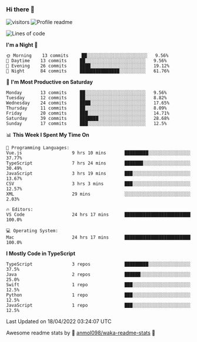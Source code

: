 ### Hi there 👋  
![visitors](https://visitor-badge.laobi.icu/badge?page_id=leverglowh) ![Profile readme](https://github.com/leverglowh/leverglowh/workflows/Profile%20readme/badge.svg?branch=master)

<!--START_SECTION:waka-->
![Lines of code](https://img.shields.io/badge/From%20Hello%20World%20I%27ve%20Written-18%20Thousand%20lines%20of%20code-blue)

**I'm a Night 🦉** 

```text
🌞 Morning    13 commits     ██░░░░░░░░░░░░░░░░░░░░░░░   9.56% 
🌆 Daytime    13 commits     ██░░░░░░░░░░░░░░░░░░░░░░░   9.56% 
🌃 Evening    26 commits     ████░░░░░░░░░░░░░░░░░░░░░   19.12% 
🌙 Night      84 commits     ███████████████░░░░░░░░░░   61.76%

```
📅 **I'm Most Productive on Saturday** 

```text
Monday       13 commits     ██░░░░░░░░░░░░░░░░░░░░░░░   9.56% 
Tuesday      12 commits     ██░░░░░░░░░░░░░░░░░░░░░░░   8.82% 
Wednesday    24 commits     ████░░░░░░░░░░░░░░░░░░░░░   17.65% 
Thursday     11 commits     ██░░░░░░░░░░░░░░░░░░░░░░░   8.09% 
Friday       20 commits     ███░░░░░░░░░░░░░░░░░░░░░░   14.71% 
Saturday     39 commits     ███████░░░░░░░░░░░░░░░░░░   28.68% 
Sunday       17 commits     ███░░░░░░░░░░░░░░░░░░░░░░   12.5%

```


📊 **This Week I Spent My Time On** 

```text
💬 Programming Languages: 
Vue.js                   9 hrs 10 mins       █████████░░░░░░░░░░░░░░░░   37.77% 
TypeScript               7 hrs 24 mins       ███████░░░░░░░░░░░░░░░░░░   30.49% 
JavaScript               3 hrs 19 mins       ███░░░░░░░░░░░░░░░░░░░░░░   13.67% 
CSV                      3 hrs 3 mins        ███░░░░░░░░░░░░░░░░░░░░░░   12.57% 
XML                      29 mins             ░░░░░░░░░░░░░░░░░░░░░░░░░   2.03%

🔥 Editors: 
VS Code                  24 hrs 17 mins      █████████████████████████   100.0%

💻 Operating System: 
Mac                      24 hrs 17 mins      █████████████████████████   100.0%

```

**I Mostly Code in TypeScript** 

```text
TypeScript               3 repos             █████████░░░░░░░░░░░░░░░░   37.5% 
Java                     2 repos             ██████░░░░░░░░░░░░░░░░░░░   25.0% 
Swift                    1 repo              ███░░░░░░░░░░░░░░░░░░░░░░   12.5% 
Python                   1 repo              ███░░░░░░░░░░░░░░░░░░░░░░   12.5% 
JavaScript               1 repo              ███░░░░░░░░░░░░░░░░░░░░░░   12.5%

```



 Last Updated on 18/04/2022 03:24:07 UTC
<!--END_SECTION:waka-->


Awesome readme stats by :star2: [anmol098/waka-readme-stats](https://github.com/anmol098/waka-readme-stats) :star2:
